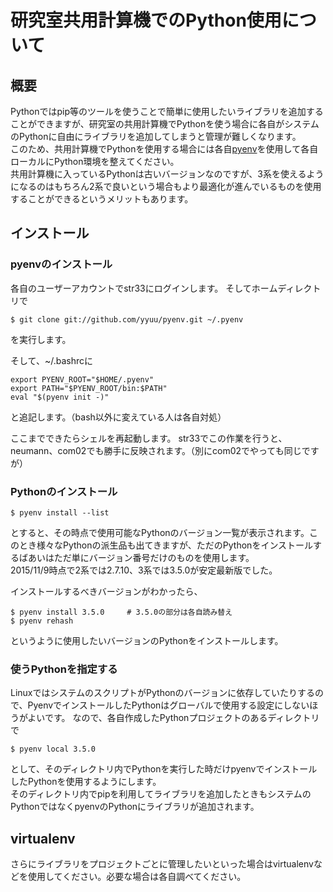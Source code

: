 # 研究室共用計算機でのPython使用について

## 概要
Pythonではpip等のツールを使うことで簡単に使用したいライブラリを追加することができますが、研究室の共用計算機でPythonを使う場合に各自がシステムのPythonに自由にライブラリを追加してしまうと管理が難しくなります。  
このため、共用計算機でPythonを使用する場合には各自[pyenv](https://github.com/yyuu/pyenv)を使用して各自ローカルにPython環境を整えてください。  
共用計算機に入っているPythonは古いバージョンなのですが、3系を使えるようになるのはもちろん2系で良いという場合もより最適化が進んでいるものを使用することができるというメリットもあります。

## インストール

### pyenvのインストール
各自のユーザーアカウントでstr33にログインします。
そしてホームディレクトリで  
```
$ git clone git://github.com/yyuu/pyenv.git ~/.pyenv
```
を実行します。

 そして、~/.bashrcに
 ```
export PYENV_ROOT="$HOME/.pyenv"
export PATH="$PYENV_ROOT/bin:$PATH"
eval "$(pyenv init -)"
 ```
 と追記します。（bash以外に変えている人は各自対処）

ここまでできたらシェルを再起動します。
str33でこの作業を行うと、neumann、com02でも勝手に反映されます。（別にcom02でやっても同じですが）

### Pythonのインストール

```
$ pyenv install --list
```
とすると、その時点で使用可能なPythonのバージョン一覧が表示されます。このとき様々なPythonの派生品も出てきますが、ただのPythonをインストールするばあいはただ単にバージョン番号だけのものを使用します。  
2015/11/9時点で2系では2.7.10、3系では3.5.0が安定最新版でした。

インストールするべきバージョンがわかったら、
```
$ pyenv install 3.5.0     # 3.5.0の部分は各自読み替え
$ pyenv rehash
```
というように使用したいバージョンのPythonをインストールします。

### 使うPythonを指定する
LinuxではシステムのスクリプトがPythonのバージョンに依存していたりするので、PyenvでインストールしたPythonはグローバルで使用する設定にしないほうがよいです。
なので、各自作成したPythonプロジェクトのあるディレクトリで
```
$ pyenv local 3.5.0
```
として、そのディレクトリ内でPythonを実行した時だけpyenvでインストールしたPythonを使用するようにします。  
そのディレクトリ内でpipを利用してライブラリを追加したときもシステムのPythonではなくpyenvのPythonにライブラリが追加されます。

## virtualenv
さらにライブラリをプロジェクトごとに管理したいといった場合はvirtualenvなどを使用してください。必要な場合は各自調べてください。
